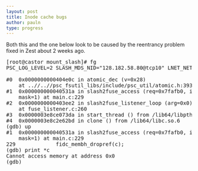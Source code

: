 ```yaml
---
layout: post
title: Inode cache bugs
author: pauln
type: progress
---
```


Both this and the one below look to be caused by the reentrancy problem fixed in Zest about 2 weeks ago.

<pre class='code'>
[root@castor mount_slash]# fg
PSC_LOG_LEVEL=2 SLASH_MDS_NID="128.182.58.80@tcp10" LNET_NETWORKS="tcp10(eth1)" USOCK_CPORT=1300 gdb ./mount_slash

#0  0x0000000000404e0c in atomic_dec (v=0x28)
    at ..//..//psc_fsutil_libs/include/psc_util/atomic.h:393
#1  0x000000000040531a in slash2fuse_access (req=0x7fafb0, ino=15294024,
    mask=1) at main.c:229
#2  0x0000000000403ee2 in slash2fuse_listener_loop (arg=0x0)
    at fuse_listener.c:260
#3  0x0000003e8ce073da in start_thread () from /lib64/libpthread.so.0
#4  0x0000003e8c2e62bd in clone () from /lib64/libc.so.6
(gdb) up
#1  0x000000000040531a in slash2fuse_access (req=0x7fafb0, ino=15294024,
    mask=1) at main.c:229
229             fidc_membh_dropref(c);
(gdb) print *c
Cannot access memory at address 0x0
(gdb)
</pre>
